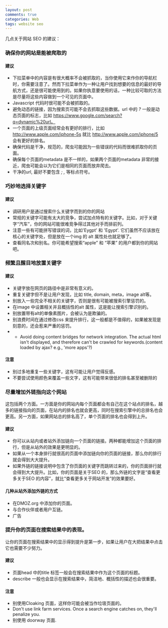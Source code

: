 ```yaml
---
layout: post
comments: true
categories: Web
tags: website seo
---
```


几点关于网站 SEO 的建议：

### 确保你的网站是能被爬取的

#### 建议

* 下拉菜单中的内容是有很大概率不会被抓取的，当你使用它来作你的导航栏时，你需要注意了。然而下拉菜单作为一种让用户找到想要的信息的最好的导航方式，还是很可能使用到的。如果你执意要使用的话，一种比较可取的方法是尽量将这些内容做到一个可见的页面中。
* Javascript 代码时很可能不会被抓取的。
* 避免动态的链接，因为搜索页可能不会去抓取这些数据。url 中的 *?* 一般是动态页面的标志，比如 https://www.google.com/search?q=dynamic%20url。
* 一个页面的上级页面经常会有更好的排行，比如 http://www.apple.com/iphone-5s 就比 http://www.apple.com/iphone/5 会有更好的排名。
* 确保代码是干净，规范的，爬虫可能因为一些错误的代码而很难抓取你的页面。
* 确保每个页面的metadata 是不一样的，如果两个页面的metadata 非常的接近，爬虫可能会以为它们是相同的页面而放弃爬去。
* 干净的url, 最好不要包含 *;* *,* 等标点符号。

### 巧妙地选择关键字

#### 建议

* 调研用户是通过搜索什么关键字而到的你的网站
* 常规的关键字可能有太大的竞争，尝试加点特有的关键字。比如，对于关键字“汽车”，你的网站可能很难竞争得过其他对手而排前列。
* 注意一些有可能拼写错误的词，比如'Eygpt' 和 'Egypt'. 它们虽然不应该放在核心的关键字处，但是放在一个img 的 alt 属性处也就足够了。
* 查看同名次和别名。你可能希望搜索“apple” 和 “苹果” 的用户都到你的网站吧。


### 频繁且醒目地放置关键字

#### 建议

* 关键字放在网页的路径中是非常有意义的。
* 重复关键字但不是让用户发现，比如 title, domain, meta，image alt等。
* 别放入一些完全不相关的关键字，否则是很有可能被搜索引擎惩罚的。
* 在image 中设置相关并且概括性的alt 属性，这是能让搜索引擎识别的。
* 别放置带有alt的单像素图片，会被认为是欺骗的。
* 别浪费时间在通过修改css 来提升排行，这一般都是不值得的，如果被发现是刻意的，还会惹来严重的惩罚。
*   * Avoid doing content bridges for network integration. The actual html isn't displayed, and therefore can't be crawled for keywords.(content loaded by ajax? e.g., 'more apps'?)

#### 注意

* 别过多地重复一些关键字，这有可能让用户觉得反感。
* 不要尝试使用颜色来覆盖一些文字，这有可能带来很低的排名甚至被删除的

### 尽量增加外链指向这个网站

这包括两个方面。一方面是你的网站内每个页面都会有自己在这个站点的排名，越多的链接指向的页面，在站内的排名也就会更高，同时在搜索引擎中的总排名也会更高。另一方面，如果网站总的排名高了，单个页面的排名也会得到上升。

#### 建议

* 你可以从站内或者站外添加链向一个页面的链接。两种都能增加这个页面的排行，但是从站外的效果是更明显的。
* 如果从一个本身排行就很高的页面中添加链向你的页面的链接，那么你的排行就会得到大大提升。
* 如果外链的链接说明中包含了你页面的关键字而跳转过来的，你的页面排行就会得到大大提升。比如，你的页面是关于SEO 的，那么外链的文字是“查看更多关于SEO 的内容”，就比“查看更多关于网站开发”的效果要好。

#### 几种从站外添加外链的方式

* 在DMOZ.org 中添加你的页面。
* 与合作伙伴或者用户互链。
* 广告


### 提升你的页面在搜索结果中的表现。

让你的页面在搜索结果中的显示得到提升是第一步，如果让用户在大把结果中点击它也需要不少努力。

#### 建议

* 页面head 中的title 标签一般会在搜索结果中作为这个页面的标题。
* describe 一般也会显示在搜索结果中，简洁地、概括性的描述也会很重要。

#### 注意

* 别使用Cloaking 页面，这样你可能会被当作垃圾页面的。
* Don't use link farm services. Once a search engine catches on, they'll penalize you.
* 别使用 doorway 页面.
